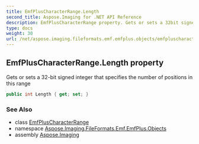 ```yaml
---
title: EmfPlusCharacterRange.Length
second_title: Aspose.Imaging for .NET API Reference
description: EmfPlusCharacterRange property. Gets or sets a 32bit signed integer that specifies the number of positions in this range
type: docs
weight: 30
url: /net/aspose.imaging.fileformats.emf.emfplus.objects/emfpluscharacterrange/length/
---
```

## EmfPlusCharacterRange.Length property

Gets or sets a 32-bit signed integer that specifies the number of positions in this range

```csharp
public int Length { get; set; }
```

### See Also

* class [EmfPlusCharacterRange](../)
* namespace [Aspose.Imaging.FileFormats.Emf.EmfPlus.Objects](../../emfpluscharacterrange/)
* assembly [Aspose.Imaging](../../../)


